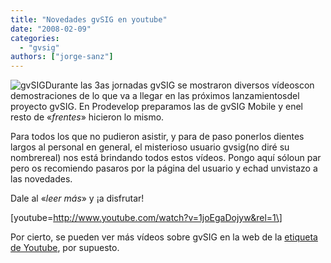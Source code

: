 ```yaml
---
title: "Novedades gvSIG en youtube"
date: "2008-02-09"
categories: 
  - "gvsig"
authors: ["jorge-sanz"]
---
```


![gvSIG](images/Logo-gvSIG_150_14.gif)Durante las 3as jornadas gvSIG se mostraron diversos vídeoscon demostraciones de lo que va a llegar en las próximos lanzamientosdel proyecto gvSIG. En Prodevelop preparamos las de gvSIG Mobile y enel resto de «_frentes_» hicieron lo mismo.

Para todos los que no pudieron asistir, y para de paso ponerlos dientes largos al personal en general, el misterioso usuario gvsig(no diré su nombrereal) nos está brindando todos estos vídeos. Pongo aquí sóloun par pero os recomiendo pasaros por la página del usuario y echad unvistazo a las novedades.

Dale al «_leer más_» y ¡a disfrutar!

\[youtube=http://www.youtube.com/watch?v=1joEgaDojyw&rel=1\]

Por cierto, se pueden ver más vídeos sobre gvSIG en la web de la [etiqueta de Youtube](http://youtube.com/results?search_query=gvSIG&search=tag), por supuesto.
